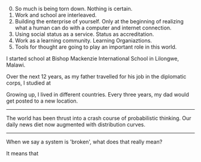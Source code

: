 0. So much is being torn down. Nothing is certain. 
1. Work and school are interleaved.
2. Building the enterprise of yourself. Only at the beginning of realizing what a human can do with a computer and internet connection.  
4. Using social status as a service. Status as accreditation. 
2. Work as a learning community. Learning Organiaztions. 
3. Tools for thought are going to play an important role in this world. 


I started school at Bishop Mackenzie International School in Lilongwe, Malawi.

Over the next 12 years, as my father travelled for his job in the diplomatic corps, I studied at 

Growing up, I lived in different countries. Every three years, my dad would get posted to a new location. 


--------


The world has been thrust into a crash course of probabilistic thinking. Our daily news diet now augmented with distribution curves.

---------


When we say a system is 'broken', what does that really mean?

It means that 